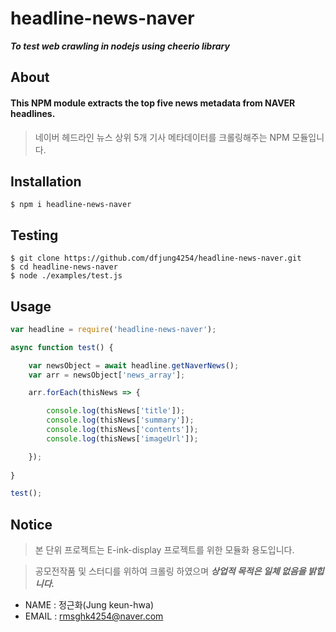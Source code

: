 # headline-news-naver

***To test web crawling in nodejs using cheerio library***





## About

#### This NPM module extracts the top five news metadata from NAVER headlines.

>  네이버 헤드라인 뉴스 상위 5개 기사 메타데이터를 크롤링해주는 NPM 모듈입니다.



## Installation

```
$ npm i headline-news-naver
```



## Testing

```
$ git clone https://github.com/dfjung4254/headline-news-naver.git
$ cd headline-news-naver
$ node ./examples/test.js
```





## Usage

```js
var headline = require('headline-news-naver');

async function test() {

    var newsObject = await headline.getNaverNews();
    var arr = newsObject['news_array'];

    arr.forEach(thisNews => {

        console.log(thisNews['title']);
        console.log(thisNews['summary']);
        console.log(thisNews['contents']);
        console.log(thisNews['imageUrl']);

    });
    
}

test();

```






## Notice

>  본 단위 프로젝트는 E-ink-display 프로젝트를
> 위한 모듈화 용도입니다.

>  공모전작품 및 스터디를 위하여 크롤링 하였으며
> ***상업적 목적은 일체 없음을 밝힙니다.***

- NAME  : 정근화(Jung keun-hwa)
- EMAIL : rmsghk4254@naver.com



